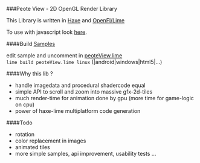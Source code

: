 ###Peote View - 2D OpenGL Render Library

This Library is written in [Haxe](http://haxe.org) and [OpenFl/Lime](http://www.openfl.org/documentation/setup/install-haxe/)
  
To use with javascript look [here](https://github.com/maitag/peoteView.js). 

####Build [Samples](http://maitag.github.io/peote-view/)

edit sample and uncomment in [peoteView.lime](https://github.com/maitag/peote-view/blob/master/peoteView.lime#L10)  
`lime build peoteView.lime linux` (|android|windows|html5|...)


####Why this lib ?

- handle imagedata and procedural shadercode equal
- simple API to scroll and zoom into massive gfx-2d-tiles
- much render-time for animation done by gpu (more time for game-logic on cpu)
- power of haxe-lime multiplatform code generation

####Todo

- rotation
- color replacement in images
- animated tiles
- more simple samples, api improvement, usability tests ...
